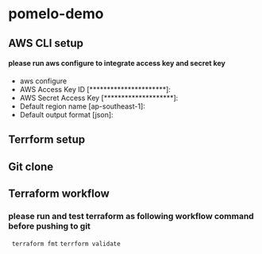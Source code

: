 # pomelo-demo

## AWS CLI setup
#### please run aws configure to integrate access key and secret key
* aws configure 
* AWS Access Key ID [**********************]:
* AWS Secret Access Key [********************]:
* Default region name [ap-southeast-1]:
* Default output format [json]:


## Terrform setup

## Git clone

## Terraform workflow

### please run and test terraform as following workflow command before pushing to git
``` terraform fmt```
``` terrform validate ```
